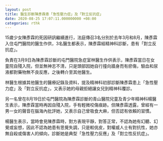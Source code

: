 ```yaml
---
layout: post
title: 醫生診斷陳彥霖患「急性壓力症」及「對立反抗症」
date: 2020-08-25 17:07:11.000000000 +08:00
categories: rthk
---
```


15歲少女陳彥霖的死因研訊繼續進行，法庭傳召3名分別於去年3月和8月，陳彥霖入住屯門醫院的醫生作供，3名醫生都表示，陳彥霖經精神科診斷，患有「對立反抗症」。

負責在3月9日為陳彥霖診斷的屯門醫院急症室林醫生作供表示，陳彥霖當日在女童院自殘入院，但並無神志不清，只是頭部因她自行撞向牆身而有瘀傷，驗血和尿液都對藥物無不良反應，之後轉介至其他醫生。

林醫生根據其他醫生的醫療記錄及資料，提及精神科初部診斷陳彥霖患上「急性壓力症」及「對立反抗症」，又表示她的母親拒絕讓女兒到精神科覆診。

另一名曾在8月19日於屯門醫院為陳彥霖診斷的青山醫院兒童及青少年精神科楊醫生表示，陳彥霖當時再因自殘入院，手有輕微咬傷痕跡。但陳彥霖透露，曾經有一男一女的聲音在腦海內批評她，又表示自己曾吸食大麻，但否認有依賴的習慣。

楊醫生表示，當時會見陳彥霖時，對方表現平靜，對答正常，不認為她有幻聽、幻覺或妄想，因此不認為她患有思覺失調，只是較佻皮，對權威人士有對抗性，她亦無自殺或傷害人的傾向，診斷她是典型「急性壓力反應」及「對立性反抗症」。

